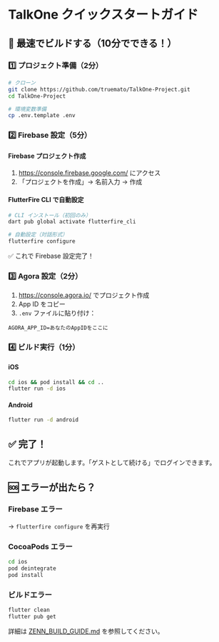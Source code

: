 # TalkOne クイックスタートガイド

## 🚀 最速でビルドする（10分でできる！）

### 1️⃣ プロジェクト準備（2分）
```bash
# クローン
git clone https://github.com/truemato/TalkOne-Project.git
cd TalkOne-Project

# 環境変数準備
cp .env.template .env
```

### 2️⃣ Firebase 設定（5分）

#### Firebase プロジェクト作成
1. https://console.firebase.google.com/ にアクセス
2. 「プロジェクトを作成」→ 名前入力 → 作成

#### FlutterFire CLI で自動設定
```bash
# CLI インストール（初回のみ）
dart pub global activate flutterfire_cli

# 自動設定（対話形式）
flutterfire configure
```
✅ これで Firebase 設定完了！

### 3️⃣ Agora 設定（2分）
1. https://console.agora.io/ でプロジェクト作成
2. App ID をコピー
3. `.env` ファイルに貼り付け：
```
AGORA_APP_ID=あなたのAppIDをここに
```

### 4️⃣ ビルド実行（1分）

#### iOS
```bash
cd ios && pod install && cd ..
flutter run -d ios
```

#### Android
```bash
flutter run -d android
```

## ✅ 完了！

これでアプリが起動します。「ゲストとして続ける」でログインできます。

## 🆘 エラーが出たら？

### Firebase エラー
→ `flutterfire configure` を再実行

### CocoaPods エラー
```bash
cd ios
pod deintegrate
pod install
```

### ビルドエラー
```bash
flutter clean
flutter pub get
```

詳細は [ZENN_BUILD_GUIDE.md](./ZENN_BUILD_GUIDE.md) を参照してください。